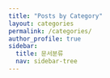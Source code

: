 ```yaml
---
title: "Posts by Category"
layout: categories
permalink: /categories/
author_profile: true
sidebar:
  title: 문서분류
  nav: sidebar-tree
---
```

